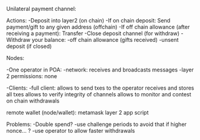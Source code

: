 Unilateral payment channel:

Actions:
-Deposit into layer2 (on chain)
-If on chain deposit: Send payment/gift to any given address (offchain)
-If off chain allowance (after receiving a payment): Transfer
-Close deposit channel (for withdraw)
-Withdraw your balance:
  -off chain allowance (gifts received)
  -unsent deposit (if closed)


Nodes:

-One operator in POA:
  -network: receives and broadcasts messages
  -layer 2 permissions: none

-Clients:
  -full client:
    allows to send txes to the operator
    receives and stores all txes
    allows to verify integrity of channels
    allows to monitor and contest on chain withdrawals


remote wallet (node/wallet):
    metamask layer 2 app script


Problems:
-Double spend?
  -use challenge periods to avoid that
  if higher nonce... ?
  -use operator to allow faster withdrawals
  